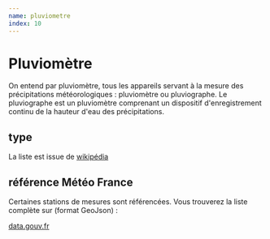 ```yaml
---
name: pluviometre
index: 10
---
```

# Pluviomètre

On entend par pluviomètre, tous les appareils servant à la mesure des précipitations météorologiques : pluviomètre ou pluviographe. Le pluviographe est un pluviomètre comprenant un dispositif d'enregistrement continu de la hauteur d'eau des précipitations.


## type
La liste est issue de [wikipédia](https://fr.wikipedia.org/wiki/Pluviom%C3%A8tre)

## référence Météo France
Certaines stations de mesures sont référencées. Vous trouverez la liste complète sur (format GeoJson) : 

[data.gouv.fr](https://www.data.gouv.fr/fr/datasets/r/1fe544d8-4615-4642-a307-5956a7d90922)

